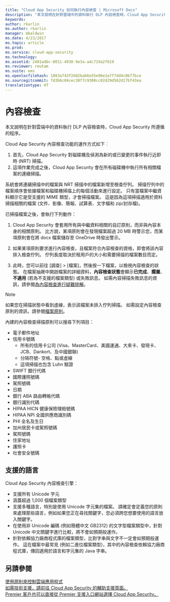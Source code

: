 ```yaml
---
title: "Cloud App Security 如何執行內容檢查 | Microsoft Docs"
description: "本文說明在針對雲端中的資料執行 DLP 內容檢查時，Cloud App Security 所遵循的程序。"
keywords: 
author: rkarlin
ms.author: rkarlin
manager: mbaldwin
ms.date: 4/23/2017
ms.topic: article
ms.prod: 
ms.service: cloud-app-security
ms.technology: 
ms.assetid: 2401adbc-0011-4938-9e3a-a4c719a2f619
ms.reviewer: reutam
ms.suite: ems
ms.openlocfilehash: 1083a743f2602bab6e55e96e1e7f7dd4c0b77bce
ms.sourcegitcommit: fd3b6c04cec30f7c9300cc02d29d562d17bf43ea
translationtype: HT
---
```

# <a name="content-inspection"></a>內容檢查
本文說明在針對雲端中的資料執行 DLP 內容檢查時，Cloud App Security 所遵循的程序。 


Cloud App Security 內容檢查功能的運作方式如下︰
1. 首先，Cloud App Security 對磁碟機及偵測為新的或已變更的事件執行近即時 (NRT) 掃描。
2. 這項作業完成之後，Cloud App Security 會在所有磁碟機中執行所有相關檔案的連續掃描。  

系統會將連續掃描中的檔案與 NRT 掃描中的檔案新增至檢查佇列。 掃描佇列中的檔案順序會依據檔案和磁碟機掃描上的每個活動來進行設定。 只有當檔案中繼資料顯示它是受支援的 MIME 類型，才會掃描檔案。 這是因為這項掃描適用於資料掃描相關的檔案 (文件、影像、簡報、試算表、文字檔和 zip/封存檔)。  

已掃描檔案之後，會執行下列動作：

1. Cloud App Security 會套用所有與中繼資料相關的自訂原則，而非與內容本身的相關原則。 比方說，某項原則會在發現檔案超過 20 MB 時警示您，而某項原則會在將 docx 檔案儲存至 OneDrive 時發出警示。 

2. 如果某項原則要求進行內容檢查，且檔案符合內容檢查的資格，即會將該內容排入檢查佇列。 佇列長度取決於租用戶的大小和需要掃描的檔案數目而定。 

3. 此時，您可以前往 [調查] > [檔案]，然後按一下檔案，以檢視內容檢查的狀態。 在檔案抽屜中開啟檔案的詳細資料，**內容檢查狀態**會顯示**已完成**、**擱置**、**不適用** \(若為不支援的檔案類型) 或失敗訊息。 如需內容掃描失敗訊息的資訊，請參閱[為內容檢查進行疑難排解](troubleshooting-content-inspection.md)。

> [!NOTE]
> 如果您在掃描狀態中看到虛線，表示該檔案未排入佇列掃描。 如需設定內容檢查原則的資訊，請參閱[檔案原則](data-protection-policies.md)。

內建的內容檢查掃描原則可以搜尋下列項目：

- 電子郵件地址 
- 信用卡號碼 
  -    所有的信用卡公司 (Visa、MasterCard、美國運通、大來卡、發現卡、JCB、Dankort、及中國銀聯) 
  - 分隔符號- 空格、點或虛線
  - 這項掃描也包含 Luhn 驗證
- SWIFT 銀行代碼
- 國際護照號碼
- 駕照號碼
- 日期
- 銀行 ABA 路由轉帳代碼
- 銀行識別代碼
- HIPAA HICN 健康保險理賠號碼
- HIPAA NPI 全國供應商識別碼
- PHI 全名及生日
- 加州居民卡或駕照號碼
- 駕照號碼
- 住家地址
- 護照卡
- 社會安全號碼

## <a name="supported-languages"></a>支援的語言

Cloud App Security 內容檢查引擎：
-    支援所有 Unicode 字元
-    涵蓋超過 1,000 個檔案類型
-    支援多種語言，特別是使用 Unicode 字元集的檔案。 請確定會定義您的原則來處理那些語言，例如如果您正在尋找關鍵字，您必須跨您想要使用的語言放入關鍵字。
-    在使用非 Unicode 編碼 (例如簡體中文 GB2312) 的文字型檔案類型中，針對 Unicode 中文關鍵字進行比較，將不會如預期般運作。
-    針對依賴協力廠商程式庫的檔案類型，比對字串與文字不一定會如預期般運作。 這在檔案中最常見 (例如二進位檔案類型)，其中的內容檢查依賴協力廠商程式庫，傳回適用於語言和字元集的 Java 字串。



## <a name="see-also"></a>另請參閱  
[使用原則來控制雲端應用程式](control-cloud-apps-with-policies.md)   
[如需技術支援，請前往 Cloud App Security 的輔助支援頁面。](http://support.microsoft.com/oas/default.aspx?prid=16031)   
[Premier 客戶也可以直接從 Premier 支援入口網站選擇 Cloud App Security。](https://premier.microsoft.com/)  
  